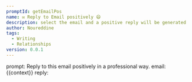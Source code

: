```yaml
---
promptId: getEmailPos
name: ✉️ Reply to Email positively 😄
description: select the email and a positive reply will be generated
author: Noureddine
tags:
  - Writing
  - Relationships
version: 0.0.1
---
```

prompt:
Reply to this email positively in a professional way. 
email: 
{{context}}
reply: